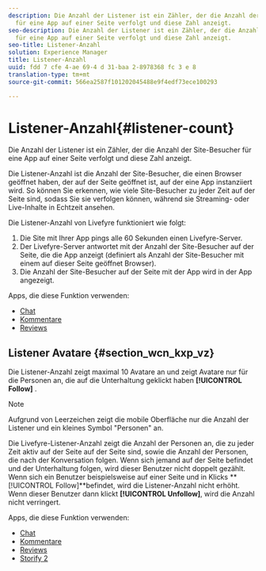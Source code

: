 ```yaml
---
description: Die Anzahl der Listener ist ein Zähler, der die Anzahl der Site-Besucher
  für eine App auf einer Seite verfolgt und diese Zahl anzeigt.
seo-description: Die Anzahl der Listener ist ein Zähler, der die Anzahl der Site-Besucher
  für eine App auf einer Seite verfolgt und diese Zahl anzeigt.
seo-title: Listener-Anzahl
solution: Experience Manager
title: Listener-Anzahl
uuid: fdd 7 cfe 4-ae 69-4 d 31-baa 2-8978368 fc 3 e 8
translation-type: tm+mt
source-git-commit: 566ea2587f101202045488e9f4edf73ece100293

---
```



# Listener-Anzahl{#listener-count}

Die Anzahl der Listener ist ein Zähler, der die Anzahl der Site-Besucher für eine App auf einer Seite verfolgt und diese Zahl anzeigt.

Die Listener-Anzahl ist die Anzahl der Site-Besucher, die einen Browser geöffnet haben, der auf der Seite geöffnet ist, auf der eine App instanziiert wird. So können Sie erkennen, wie viele Site-Besucher zu jeder Zeit auf der Seite sind, sodass Sie sie verfolgen können, während sie Streaming- oder Live-Inhalte in Echtzeit ansehen.

Die Listener-Anzahl von Livefyre funktioniert wie folgt:

1. Die Site mit Ihrer App pings alle 60 Sekunden einen Livefyre-Server.
1. Der Livefyre-Server antwortet mit der Anzahl der Site-Besucher auf der Seite, die die App anzeigt (definiert als Anzahl der Site-Besucher mit einem auf dieser Seite geöffnet Browser).
1. Die Anzahl der Site-Besucher auf der Seite mit der App wird in der App angezeigt.

Apps, die diese Funktion verwenden:

* [Chat](../c-about-apps/c-chat-app/c-chat-app.md#c_chat_app)
* [Kommentare](/help/using/c-about-apps/c-comments/c-comments.md)
* [Reviews](../c-about-apps/c-reviews-app/c-reviews-app.md#c_reviews_app)

## Listener Avatare {#section_wcn_kxp_vz}

Die Listener-Anzahl zeigt maximal 10 Avatare an und zeigt Avatare nur für die Personen an, die auf die Unterhaltung geklickt haben **[!UICONTROL Follow]** .

>[!NOTE]
>
>Aufgrund von Leerzeichen zeigt die mobile Oberfläche nur die Anzahl der Listener und ein kleines Symbol "Personen" an.

Die Livefyre-Listener-Anzahl zeigt die Anzahl der Personen an, die zu jeder Zeit aktiv auf der Seite auf der Seite sind, sowie die Anzahl der Personen, die nach der Konversation folgen. Wenn sich jemand auf der Seite befindet und der Unterhaltung folgen, wird dieser Benutzer nicht doppelt gezählt. Wenn sich ein Benutzer beispielsweise auf einer Seite und in Klicks **[!UICONTROL Follow]**befindet, wird die Listener-Anzahl nicht erhöht. Wenn dieser Benutzer dann klickt **[!UICONTROL Unfollow]**, wird die Anzahl nicht verringert.

Apps, die diese Funktion verwenden:

* [Chat](../c-about-apps/c-chat-app/c-chat-app.md#c_chat_app)
* [Kommentare](/help/using/c-about-apps/c-comments/c-comments.md)
* [Reviews](../c-about-apps/c-reviews-app/c-reviews-app.md#c_reviews_app)
* [Storify 2](../c-about-apps/c-storify2/c-storify2.md#c_storify2)

